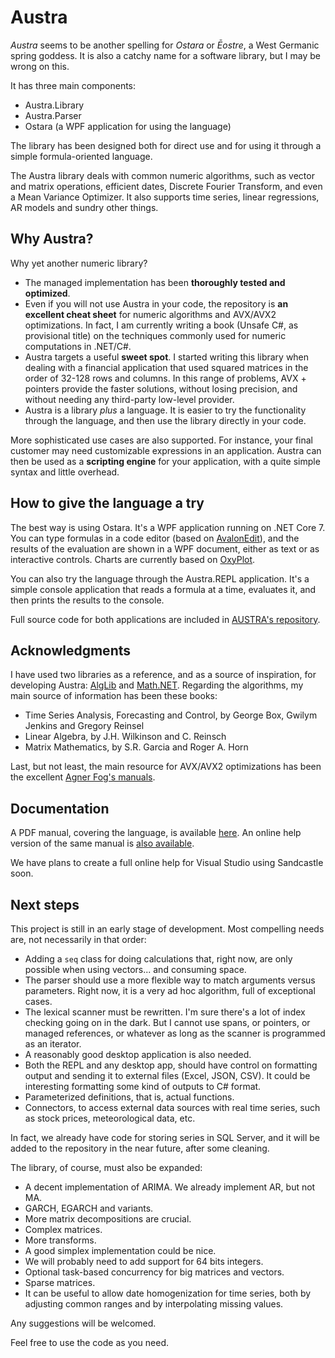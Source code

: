 ﻿# Austra

*Austra* seems to be another spelling for *Ostara* or *Ēostre*, a West Germanic spring goddess. It is also a catchy name for a software library, but I may be wrong on this.

It has three main components:
* Austra.Library
* Austra.Parser
* Ostara (a WPF application for using the language)

The library has been designed both for direct use and for using it through a simple formula-oriented language.

The Austra library deals with common numeric algorithms, such as vector and matrix operations, efficient dates, Discrete Fourier Transform, and even a Mean Variance Optimizer. It also supports time series, linear regressions, AR models and sundry other things.

## Why Austra?

Why yet another numeric library?
* The managed implementation has been __thoroughly tested and optimized__.
* Even if you will not use Austra in your code, the repository is __an excellent cheat sheet__ for numeric algorithms and AVX/AVX2 optimizations. In fact, I am currently writing a book (Unsafe C#, as provisional title) on the techniques commonly used for numeric computations in .NET/C#.
* Austra targets a useful __sweet spot__. I started writing this library when dealing with a financial application that used squared matrices in the order of 32-128 rows and columns. In this range of problems, AVX + pointers provide the faster solutions, without losing precision, and without needing any third-party low-level provider.
* Austra is a library _plus_ a language. It is easier to try the functionality through the language, and then use the library directly in your code.

More sophisticated use cases are also supported. For instance, your final customer may need customizable expressions in an application. Austra can then be used as a __scripting engine__ for your application, with a quite simple syntax and little overhead.

## How to give the language a try

The best way is using Ostara. It's a WPF application running on .NET Core 7. You can type formulas in a code editor (based on [AvalonEdit](http://avalonedit.net)), and the results of the evaluation are shown in a WPF document, either as text or as interactive controls. Charts are currently based on [OxyPlot](https://oxyplot.github.io).

You can also try the language through the Austra.REPL application. It's a simple console application that reads a formula at a time, evaluates it, and then prints the results to the console.

Full source code for both applications are included in [AUSTRA's repository](https://github.com/IanMarteens/austra).
## Acknowledgments

I have used two libraries as a reference, and as a source of inspiration, for developing Austra: [AlgLib](https://www.alglib.net/) and [Math.NET](https://numerics.mathdotnet.com/). Regarding the algorithms, my main source of information has been these books:
* Time Series Analysis, Forecasting and Control, by George Box, Gwilym Jenkins and Gregory Reinsel* Linear Algebra, by J.H. Wilkinson and C. Reinsch
* Matrix Mathematics, by S.R. Garcia and Roger A. Horn

Last, but not least, the main resource for AVX/AVX2 optimizations has been the excellent [Agner Fog's manuals](https://www.agner.org/optimize/).

## Documentation

A PDF manual, covering the language, is available [here](https://marteens.com/austra/austra.pdf). An online help version of the same manual is [also available](https://marteens.com/austra/).

We have plans to create a full online help for Visual Studio using Sandcastle soon.

## Next steps

This project is still in an early stage of development. Most compelling needs are, not necessarily in that order:

* Adding a `seq` class for doing calculations that, right now, are only possible when using vectors... and consuming space.
* The parser should use a more flexible way to match arguments versus parameters. Right now, it is a very ad hoc algorithm, full of exceptional cases.
* The lexical scanner must be rewritten. I'm sure there's a lot of index checking going on in the dark. But I cannot use spans, or pointers, or managed references, or whatever as long as the scanner is programmed as an iterator.
* A reasonably good desktop application is also needed.
* Both the REPL and any desktop app, should have control on formatting output and sending it to external files (Excel, JSON, CSV). It could be interesting formatting some kind of outputs to C# format.
* Parameterized definitions, that is, actual functions.
* Connectors, to access external data sources with real time series, such as stock prices, meteorological data, etc.

In fact, we already have code for storing series in SQL Server, and it will be added to the repository in the near future, after some cleaning.

The library, of course, must also be expanded:

* A decent implementation of ARIMA. We already implement AR, but not MA.
* GARCH, EGARCH and variants.
* More matrix decompositions are crucial.
* Complex matrices.
* More transforms.
* A good simplex implementation could be nice.
* We will probably need to add support for 64 bits integers.
* Optional task-based concurrency for big matrices and vectors.
* Sparse matrices.
* It can be useful to allow date homogenization for time series, both by adjusting common ranges and by interpolating missing values.

Any suggestions will be welcomed.

Feel free to use the code as you need.